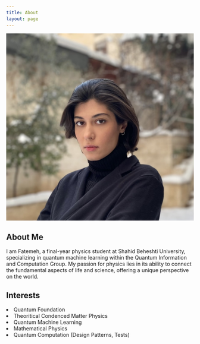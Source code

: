 ```yaml
---
title: About
layout: page
---
```

![Profile Image](profile.jpeg)

<h2>About Me</h2>
<p>I am Fatemeh, a final-year physics student at Shahid Beheshti University, specializing in quantum machine learning within the Quantum Information and Computation Group. My passion for physics lies in its ability to connect the fundamental aspects of life and science, offering a unique perspective on the world. </p>

<h2>Interests</h2>
<li>Quantum Foundation</li>
	<li>Theoritical Condenced Matter Physics</li>
	<li>Quantum Machine Learning</li>
	<li>Mathematical Physics</li>
	<li>Quantum Computation (Design Patterns, Tests)</li>

